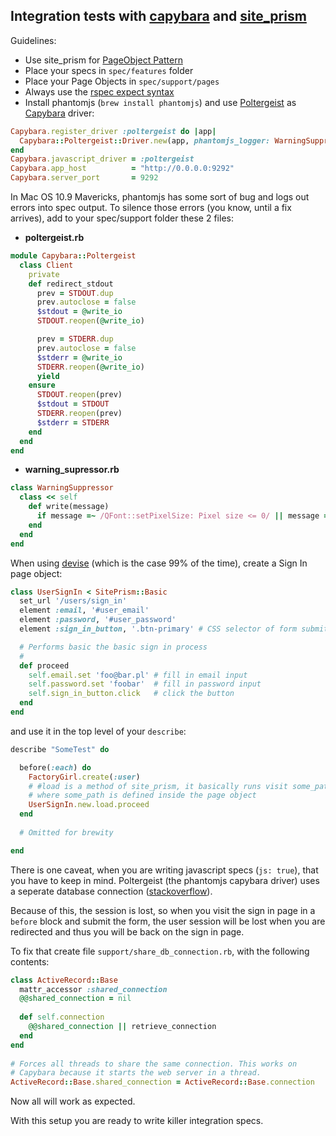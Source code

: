 Integration tests with [capybara][1] and [site_prism][2]
--------------------------------------------------------

Guidelines:

 - Use site_prism for [PageObject Pattern][3]
 - Place your specs in `spec/features` folder
 - Place your Page Objects in `spec/support/pages`
 - Always use the [rspec expect syntax][4]
 - Install phantomjs (`brew install phantomjs`) and use [Poltergeist][5] as [Capybara][6] driver:


```ruby
Capybara.register_driver :poltergeist do |app|
  Capybara::Poltergeist::Driver.new(app, phantomjs_logger: WarningSuppressor)
end
Capybara.javascript_driver = :poltergeist
Capybara.app_host          = "http://0.0.0.0:9292"
Capybara.server_port       = 9292
```

In Mac OS 10.9 Mavericks, phantomjs has some sort of bug and logs out errors into spec output. To silence those errors (you know, until a fix arrives), add to your spec/support folder these 2 files:

 - **poltergeist.rb**
 
```ruby
module Capybara::Poltergeist
  class Client
    private
    def redirect_stdout
      prev = STDOUT.dup
      prev.autoclose = false
      $stdout = @write_io
      STDOUT.reopen(@write_io)

      prev = STDERR.dup
      prev.autoclose = false
      $stderr = @write_io
      STDERR.reopen(@write_io)
      yield
    ensure
      STDOUT.reopen(prev)
      $stdout = STDOUT
      STDERR.reopen(prev)
      $stderr = STDERR
    end
  end
end
```

 - **warning_supressor.rb**

```ruby
class WarningSuppressor
  class << self
    def write(message)
      if message =~ /QFont::setPixelSize: Pixel size <= 0/ || message =~/CoreText performance note:/ then 0 else puts(message);1;end
    end
  end
end
```

When using [devise][7] (which is the case 99% of the time), create a Sign In page object:
```ruby
class UserSignIn < SitePrism::Basic
  set_url '/users/sign_in'
  element :email, '#user_email'
  element :password, '#user_password'
  element :sign_in_button, '.btn-primary' # CSS selector of form submit button

  # Performs basic the basic sign in process
  #
  def proceed
    self.email.set 'foo@bar.pl' # fill in email input
    self.password.set 'foobar'  # fill in password input
    self.sign_in_button.click   # click the button
  end
end
```

and use it in the top level of your `describe`:
```ruby
describe "SomeTest" do

  before(:each) do
    FactoryGirl.create(:user)
    # #load is a method of site_prism, it basically runs visit some_path, 
    # where some_path is defined inside the page object
    UserSignIn.new.load.proceed
  end
  
  # Omitted for brewity

end
```

There is one caveat, when you are writing javascript specs (`js: true`), that you have to keep in mind. Poltergeist (the phantomjs capybara driver) uses a seperate database connection ([stackoverflow][8]). 

Because of this, the session is lost, so when you visit the sign in page in a `before` block and submit the form, the user session will be lost when you are redirected and thus you will be back on the sign in page.

To fix that create file `support/share_db_connection.rb`, with the following contents:

```ruby
class ActiveRecord::Base
  mattr_accessor :shared_connection
  @@shared_connection = nil
 
  def self.connection
    @@shared_connection || retrieve_connection
  end
end
 
# Forces all threads to share the same connection. This works on
# Capybara because it starts the web server in a thread.
ActiveRecord::Base.shared_connection = ActiveRecord::Base.connection
```

Now all will work as expected.


With this setup you are ready to write killer integration specs.


  [1]: https://github.com/jnicklas/capybara
  [2]: https://github.com/natritmeyer/site_prism
  [3]: http://blog.josephwilk.net/cucumber/page-object-pattern.html
  [4]: http://betterspecs.org/#expect
  [5]: https://github.com/jonleighton/poltergeist
  [6]: https://github.com/jnicklas/capybara
  [7]: https://github.com/plataformatec/devise
  [8]: http://stackoverflow.com/questions/18623661/why-is-capybara-discarding-my-session-after-one-event